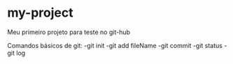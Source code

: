 # my-project

Meu primeiro projeto para teste no git-hub

Comandos básicos de git:
-git init
-git add fileName
-git commit
-git status
-git log